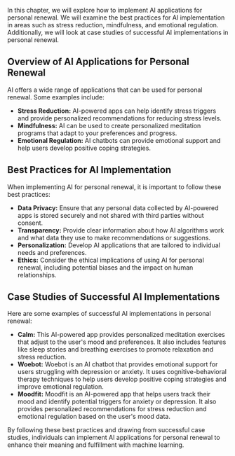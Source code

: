 
In this chapter, we will explore how to implement AI applications for personal renewal. We will examine the best practices for AI implementation in areas such as stress reduction, mindfulness, and emotional regulation. Additionally, we will look at case studies of successful AI implementations in personal renewal.

Overview of AI Applications for Personal Renewal
------------------------------------------------

AI offers a wide range of applications that can be used for personal renewal. Some examples include:

* **Stress Reduction:** AI-powered apps can help identify stress triggers and provide personalized recommendations for reducing stress levels.
* **Mindfulness:** AI can be used to create personalized meditation programs that adapt to your preferences and progress.
* **Emotional Regulation:** AI chatbots can provide emotional support and help users develop positive coping strategies.

Best Practices for AI Implementation
------------------------------------

When implementing AI for personal renewal, it is important to follow these best practices:

* **Data Privacy:** Ensure that any personal data collected by AI-powered apps is stored securely and not shared with third parties without consent.
* **Transparency:** Provide clear information about how AI algorithms work and what data they use to make recommendations or suggestions.
* **Personalization:** Develop AI applications that are tailored to individual needs and preferences.
* **Ethics:** Consider the ethical implications of using AI for personal renewal, including potential biases and the impact on human relationships.

Case Studies of Successful AI Implementations
---------------------------------------------

Here are some examples of successful AI implementations in personal renewal:

* **Calm:** This AI-powered app provides personalized meditation exercises that adjust to the user's mood and preferences. It also includes features like sleep stories and breathing exercises to promote relaxation and stress reduction.
* **Woebot:** Woebot is an AI chatbot that provides emotional support for users struggling with depression or anxiety. It uses cognitive-behavioral therapy techniques to help users develop positive coping strategies and improve emotional regulation.
* **Moodfit:** Moodfit is an AI-powered app that helps users track their mood and identify potential triggers for anxiety or depression. It also provides personalized recommendations for stress reduction and emotional regulation based on the user's mood data.

By following these best practices and drawing from successful case studies, individuals can implement AI applications for personal renewal to enhance their meaning and fulfillment with machine learning.
